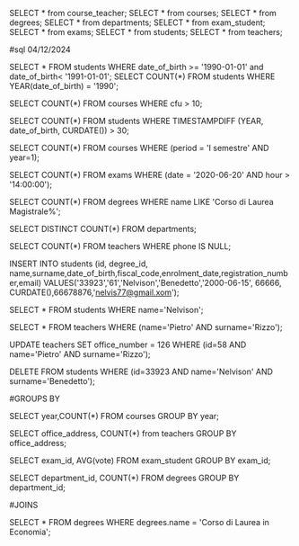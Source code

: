 
SELECT * from course_teacher;
SELECT * from courses;
SELECT * from degrees;
SELECT * from departments;
SELECT * from exam_student;
SELECT * from exams;
SELECT * from students;
SELECT * from teachers;

#sql 04/12/2024

SELECT * 
FROM students
WHERE date_of_birth >=  '1990-01-01' and date_of_birth< '1991-01-01';
SELECT COUNT(*)
FROM students
WHERE YEAR(date_of_birth) = '1990';

SELECT COUNT(*) 
FROM courses 
WHERE cfu > 10;

SELECT COUNT(*) 
FROM students
WHERE TIMESTAMPDIFF (YEAR, date_of_birth, CURDATE()) > 30;

SELECT COUNT(*) 
FROM courses
WHERE (period = 'I semestre' AND year=1);

SELECT COUNT(*)
FROM exams
WHERE (date = '2020-06-20' AND hour > '14:00:00');

SELECT COUNT(*)
FROM degrees
WHERE name LIKE 'Corso di Laurea Magistrale%';

SELECT DISTINCT COUNT(*)
FROM departments;

SELECT COUNT(*)
FROM teachers
WHERE phone IS NULL;

INSERT INTO students (id, degree_id, name,surname,date_of_birth,fiscal_code,enrolment_date,registration_number,email)
VALUES('33923','61','Nelvison','Benedetto','2000-06-15', 66666, CURDATE(),66678876,'nelvis77@gmail.xom');

SELECT *
FROM students
WHERE name='Nelvison';

SELECT * 
FROM teachers
WHERE (name='Pietro' AND surname='Rizzo');

UPDATE teachers 
SET office_number = 126
WHERE (id=58 AND name='Pietro' AND surname='Rizzo');

DELETE FROM students WHERE (id=33923 AND name='Nelvison' AND surname='Benedetto');


#GROUPS BY

SELECT year,COUNT(*)
FROM courses
GROUP BY year;

SELECT office_address, COUNT(*)
from teachers
GROUP BY office_address;

SELECT exam_id, AVG(vote)
FROM exam_student
GROUP BY exam_id;

SELECT department_id, COUNT(*)
FROM degrees
GROUP BY department_id;

#JOINS

SELECT *
FROM degrees
WHERE degrees.name = 'Corso di Laurea in Economia';


